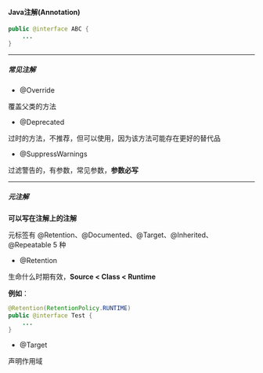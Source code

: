 #### Java注解(Annotation)

```java
public @interface ABC {
    ...
}
```

---

##### 常见注解

- @Override

覆盖父类的方法

- @Deprecated

过时的方法，不推荐，但可以使用，因为该方法可能存在更好的替代品

- @SuppressWarnings

过滤警告的，有参数，常见参数，**参数必写**

---

##### 元注解

**可以写在注解上的注解**

元标签有 @Retention、@Documented、@Target、@Inherited、@Repeatable 5 种

- @Retention

生命什么时期有效，**Source < Class < Runtime**

**例如**：

```java
@Retention(RetentionPolicy.RUNTIME)
public @interface Test {
    ...
}
```



- @Target

声明作用域

